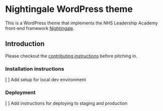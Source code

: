 # Nightingale WordPress theme

This is a WordPress theme that implements the NHS Leadership Academy front-end framework [Nightingale](https://github.com/NHSLeadership/nightingale).

## Introduction

Please checkout the [contributing instructions](CONTRIBUTING.md) before pitching in.

### Installation instructions

[ ] Add setup for local dev environment

### Deployment

[ ] Add instructions for deploying to staging and production



